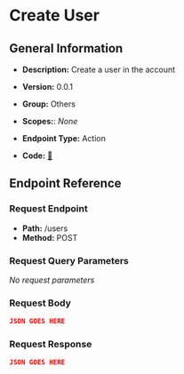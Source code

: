 # Create User

## General Information

- **Description:** Create a user in the account

- **Version:** 0.0.1
- **Group:** Others
- **Scopes:**: _None_
- **Endpoint Type:** Action
- **Code:** [🔗](https://github.com/NangoHQ/integration-templates/tree/main/integrations/expensify/actions/create-user.ts)

## Endpoint Reference

### Request Endpoint

- **Path:** /users
- **Method:** POST

### Request Query Parameters

_No request parameters_

### Request Body

```json
JSON GOES HERE
```

### Request Response

```json
JSON GOES HERE
```
